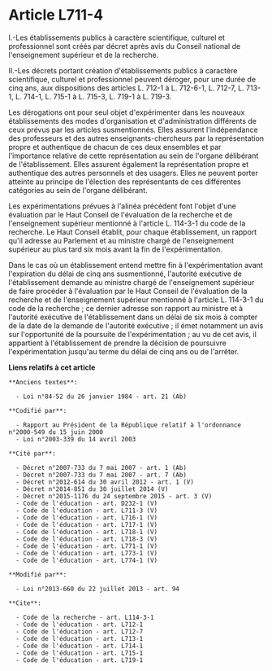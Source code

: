 # Article L711-4

I.-Les établissements publics à caractère scientifique, culturel et professionnel sont créés par décret après avis du Conseil
national de l'enseignement supérieur et de la recherche. 

II.-Les décrets portant création d'établissements publics à caractère scientifique, culturel et professionnel peuvent
déroger, pour une durée de cinq ans, aux dispositions des articles L. 712-1 à L. 712-6-1, L. 712-7, L. 713-1, L. 714-1, L.
715-1 à L. 715-3, L. 719-1 à L. 719-3. 

Les dérogations ont pour seul objet d'expérimenter dans les nouveaux établissements des modes d'organisation et
d'administration différents de ceux prévus par les articles susmentionnés. Elles assurent l'indépendance des professeurs et
des autres enseignants-chercheurs par la représentation propre et authentique de chacun de ces deux ensembles et par
l'importance relative de cette représentation au sein de l'organe délibérant de l'établissement. Elles assurent également la
représentation propre et authentique des autres personnels et des usagers. Elles ne peuvent porter atteinte au principe de
l'élection des représentants de ces différentes catégories au sein de l'organe délibérant. 

Les expérimentations prévues à l'alinéa précédent font l'objet d'une évaluation par le Haut Conseil de l'évaluation de la
recherche et de l'enseignement supérieur mentionné à l'article L. 114-3-1 du code de la recherche. Le Haut Conseil établit,
pour chaque établissement, un rapport qu'il adresse au Parlement et au ministre chargé de l'enseignement supérieur au plus
tard six mois avant la fin de l'expérimentation. 

Dans le cas où un établissement entend mettre fin à l'expérimentation avant l'expiration du délai de cinq ans susmentionné,
l'autorité exécutive de l'établissement demande au ministre chargé de l'enseignement supérieur de faire procéder à
l'évaluation par le Haut Conseil de l'évaluation de la recherche et de l'enseignement supérieur mentionné à l'article L.
114-3-1 du code de la recherche ; ce dernier adresse son rapport au ministre et à l'autorité exécutive de l'établissement
dans un délai de six mois à compter de la date de la demande de l'autorité exécutive ; il émet notamment un avis sur
l'opportunité de la poursuite de l'expérimentation ; au vu de cet avis, il appartient à l'établissement de prendre la
décision de poursuivre l'expérimentation jusqu'au terme du délai de cinq ans ou de l'arrêter.

**Liens relatifs à cet article**

	**Anciens textes**:

	  - Loi n°84-52 du 26 janvier 1984 - art. 21 (Ab)

	**Codifié par**:

	  - Rapport au Président de la République relatif à l'ordonnance n°2000-549 du 15 juin 2000
	  - Loi n°2003-339 du 14 avril 2003

	**Cité par**:

	  - Décret n°2007-733 du 7 mai 2007 - art. 1 (Ab)
	  - Décret n°2007-733 du 7 mai 2007 - art. 7 (Ab)
	  - Décret n°2012-614 du 30 avril 2012 - art. 1 (V)
	  - Décret n°2014-851 du 30 juillet 2014 (V)
	  - Décret n°2015-1176 du 24 septembre 2015 - art. 3 (V)
	  - Code de l'éducation - art. D232-1 (V)
	  - Code de l'éducation - art. L711-3 (V)
	  - Code de l'éducation - art. L716-1 (V)
	  - Code de l'éducation - art. L717-1 (V)
	  - Code de l'éducation - art. L718-1 (V)
	  - Code de l'éducation - art. L718-3 (V)
	  - Code de l'éducation - art. L771-1 (V)
	  - Code de l'éducation - art. L773-1 (V)
	  - Code de l'éducation - art. L774-1 (V)

	**Modifié par**:

	  - Loi n°2013-660 du 22 juillet 2013 - art. 94

	**Cite**:

	  - Code de la recherche - art. L114-3-1
	  - Code de l'éducation - art. L712-1
	  - Code de l'éducation - art. L712-7
	  - Code de l'éducation - art. L713-1
	  - Code de l'éducation - art. L714-1
	  - Code de l'éducation - art. L715-1
	  - Code de l'éducation - art. L719-1
